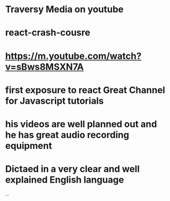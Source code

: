 # Traversy Media on youtube
# react-crash-cousre
# https://m.youtube.com/watch?v=sBws8MSXN7A

# first exposure to react Great Channel for Javascript tutorials
# his videos are well planned out and he has great audio recording equipment
# Dictaed in a very clear and well explained English language
...
